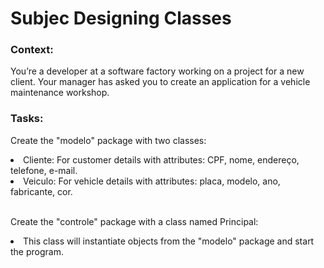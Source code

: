 # Subjec Designing Classes
 
<h3>Context:</h3>
You’re a developer at a software factory working on a project for a new client. Your manager has asked you to create an application for a vehicle maintenance workshop.

<h3>Tasks:</h3>

Create the "modelo" package with two classes:
<li>Cliente: For customer details with attributes: CPF, nome, endereço, telefone, e-mail.</li>
<li>Veiculo: For vehicle details with attributes: placa, modelo, ano, fabricante, cor.</li>
<br>

Create the "controle" package with a class named Principal:

<li>This class will instantiate objects from the "modelo" package and start the program.</li>
